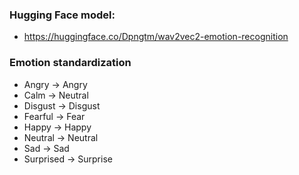 ### Hugging Face model:
- https://huggingface.co/Dpngtm/wav2vec2-emotion-recognition

### Emotion standardization
- Angry -> Angry
- Calm -> Neutral
- Disgust -> Disgust
- Fearful -> Fear
- Happy -> Happy
- Neutral -> Neutral
- Sad -> Sad
- Surprised -> Surprise